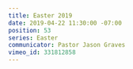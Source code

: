 ```yaml
---
title: Easter 2019
date: 2019-04-22 11:30:00 -07:00
position: 53
series: Easter
communicator: Pastor Jason Graves
vimeo_id: 331812858
---
```


